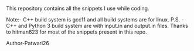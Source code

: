 This repository contains all the snippets I use while coding.

Note:- C++  build system is gcc11 and all build systems are for linux.
P.S. - C++ and Python 3 build system are with input.in and output.in files.
Thanks to hitman623 for most of the snippets present in this repo.

Author-Patwari26

